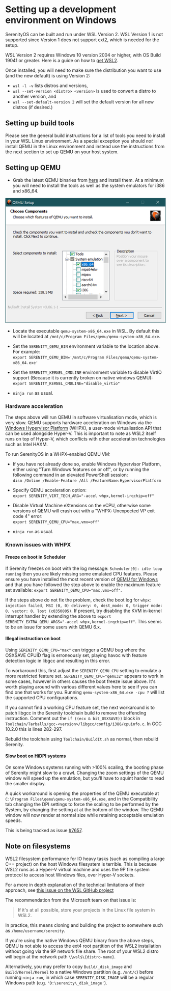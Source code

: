 # Setting up a development environment on Windows

SerenityOS can be built and run under WSL Version 2.
WSL Version 1 is not supported since Version 1 does not support ext2, which is needed for the setup.

WSL Version 2 requires Windows 10 version 2004 or higher, with OS Build 19041 or greater. Here is a guide on how to
[get WSL2](https://docs.microsoft.com/en-us/windows/wsl/install-win10).

Once installed, you will need to make sure the distribution you want to use (and the new default) is using Version 2:
- `wsl -l -v` lists distros and versions,<br/>
- `wsl --set-version <distro> <version>` is used to convert a distro to another version, and<br/>
- `wsl --set-default-version 2` will set the default version for all new distros (if desired.)<br/>

## Setting up build tools

Please see the general build instructions for a list of tools you need to install in your WSL Linux environment. As a
special exception you should _not_ install QEMU in the Linux environment and instead use the instructions from the next
section to set up QEMU on your host system.

## Setting up QEMU

- Grab the latest QEMU binaries from [here](https://www.qemu.org/download/#windows) and install them. At a minimum you
will need to install the tools as well as the system emulators for i386 and x86_64.

![QEMU Components](QEMU_Components.png)

- Locate the executable `qemu-system-x86_64.exe` in WSL.
By default this will be located at `/mnt/c/Program Files/qemu/qemu-system-x86_64.exe`.

- Set the `SERENITY_QEMU_BIN` environment variable to the location above. For example: \
`export SERENITY_QEMU_BIN='/mnt/c/Program Files/qemu/qemu-system-x86_64.exe'`

- Set the `SERENITY_KERNEL_CMDLINE` environment variable to disable VirtIO support (Because it is currently broken on
  native windows QEMU):
`export SERENITY_KERNEL_CMDLINE="disable_virtio"`

- `ninja run` as usual.

### Hardware acceleration

The steps above will run QEMU in software virtualisation mode, which is very slow.
QEMU supports hardware acceleration on Windows via the [Windows Hypervisor Platform](https://docs.microsoft.com/en-us/virtualization/api/) (WHPX), a user-mode virtualisation API that can be used alongside Hyper-V.
This is important to note as WSL2 itself runs on top of Hyper-V, which conflicts with other acceleration technologies
such as Intel HAXM.

To run SerenityOS in a WHPX-enabled QEMU VM:

- If you have not already done so, enable Windows Hypervisor Platform, either using "Turn Windows features on or off",
  or by running the following command in an elevated PowerShell session: \
`dism /Online /Enable-Feature /All /FeatureName:HypervisorPlatform`

- Specify QEMU acceleration option: \
`export SERENITY_VIRT_TECH_ARG="-accel whpx,kernel-irqchip=off"`

- Disable Virtual Machine eXtensions on the vCPU, otherwise some versions of QEMU will crash out with a "WHPX: Unexpected VP exit code 4" error: \
`export SERENITY_QEMU_CPU="max,vmx=off"`

- `ninja run` as usual.

### Known issues with WHPX

#### Freeze on boot in Scheduler

If Serenity freezes on boot with the log message: `Scheduler[0]: idle loop running` then you are likely missing some emulated CPU features.
Please ensure you have installed the most recent version of [QEMU for Windows](https://qemu.weilnetz.de/) and that you
have followed the step above to enable the maximum feature set available: `export SERENITY_QEMU_CPU="max,vmx=off"`.

If the steps above do not fix the problem, check the boot log for `whpx: injection failed, MSI (0, 0) delivery: 0, dest_mode: 0, trigger mode: 0, vector: 0, lost (c0350005)`.
If present, try disabling the KVM in-kernel interrupt handler by extending the above to `export SERENITY_EXTRA_QEMU_ARGS="-accel whpx,kernel-irqchip=off"`.
This seems to be an issue for some users with QEMU 6.x.

#### Illegal instruction on boot

Using `SERENITY_QEMU_CPU="max"` can trigger a QEMU bug where the OSXSAVE CPUID flag is erroneously set, playing havoc
with feature detection logic in libgcc and resulting in this error.

To workaround this, first adjust the `SERENITY_QEMU_CPU` setting to emulate a more restricted feature set. `SERENITY_QEMU_CPU="qemu32"`
appears to work in some cases, however in others causes the boot freeze issue above. It's worth playing around with
various different values here to see if you can find one that works for you. Running `qemu-system-x86_64.exe -cpu ?` will
list the supported CPU configurations.

If you cannot find a working CPU feature set, the next workaround is to patch libgcc in the Serenity toolchain build to
remove the offending instruction.
Comment out the `if ((ecx & bit_OSXSAVE))` block in `Toolchain/Tarballs/gcc-<version>/libgcc/config/i386/cpuinfo.c`. In
GCC 10.2.0 this is lines 282-297.

Rebuild the toolchain using `Toolchain/BuildIt.sh` as normal, then rebuild Serenity.

#### Slow boot on HiDPI systems

On some Windows systems running with >100% scaling, the booting phase of Serenity might slow to a crawl. Changing the
zoom settings of the QEMU window will speed up the emulation, but you'll have to squint harder to read the smaller display.

A quick workaround is opening the properties of the QEMU executable at `C:\Program Files\qemu\qemu-system-x86_64.exe`, and
in the Compatibility tab changing the DPI settings to force the scaling to be performed by the System, by changing the
setting at at the bottom of the window. The QEMU window will now render at normal size while retaining acceptable emulation speeds.

This is being tracked as issue [#7657](https://github.com/SerenityOS/serenity/issues/7657).

## Note on filesystems

WSL2 filesystem performance for IO heavy tasks (such as compiling a large C++ project) on the host Windows filesystem is
terrible. This is because WSL2 runs as a Hyper-V virtual machine and uses the 9P file system protocol to access host
Windows files, over Hyper-V sockets.

For a more in depth explanation of the technical limitations of their approach, see
[this issue on the WSL GitHub project](https://github.com/microsoft/WSL/issues/4197#issuecomment-604592340)

The recommendation from the Microsoft team on that issue is:

> If it's at all possible, store your projects in the Linux file system in WSL2.

In practice, this means cloning and building the project to somewhere such as `/home/username/serenity`.

If you're using the native Windows QEMU binary from the above steps, QEMU is not able to access the ext4 root partition
of the WSL2 installation without going via the 9P network file share. The root of your WSL2 distro will begin at the
network path `\\wsl$\{distro-name}`.

Alternatively, you may prefer to copy `Build/_disk_image` and `Build/Kernel/Kernel` to a native Windows partition (e.g.
`/mnt/c`) before running `ninja run`, in which case `SERENITY_DISK_IMAGE` will be a regular Windows path (e.g.
`'D:\serenity\_disk_image'`).
